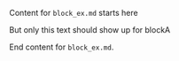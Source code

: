 Content for `block_ex.md` starts here

<block blockA>
But only this text should show up for blockA
</block blockA>

End content for `block_ex.md`.
